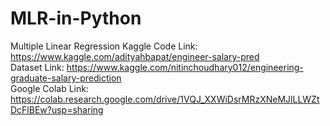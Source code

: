 # MLR-in-Python
 Multiple Linear Regression Kaggle Code Link: https://www.kaggle.com/adityahbapat/engineer-salary-pred <br>
Dataset Link: https://www.kaggle.com/nitinchoudhary012/engineering-graduate-salary-prediction <br>
Google Colab Link: https://colab.research.google.com/drive/1VQJ_XXWiDsrMRzXNeMJlLLWZtDcFlBEw?usp=sharing <br>
